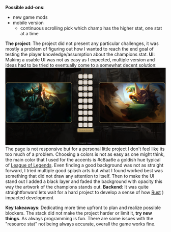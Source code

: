 **Possible add-ons**:
- new game mods
- mobile version 
	- continuous scrolling pick which champ has the higher stat, one stat at a time 

**The project**: 
	The project did not present any particular challenges, it was mostly a problem of figuring out how I wanted to reach the end goal of testing the player knowledge/assumption about the champions stat. 
	**UI**: 
	Making a usable UI was not as easy as I expected, multiple version and Ideas had to be tried to eventually come to a somewhat decent solution:![alt](ui_example.png)
	The page is not responsive but for a personal little project I don't feel like its too much of a problem. Choosing a colors is not as easy as one might think, the main color that I used for the accents is #c8aa6e a goldish hue typical of [League of Legends](https://www.leagueoflegends.com/en-us). Even finding a good background was not as straight forward, I tried multiple good splash arts but what I found worked best was something that did not draw any attention to itself. Then to make the UI stand out I added a black layer and faded the background with opacity this way the artwork of the champions stands out. 
	**Backend**:
	It was quite straightforward lets wait for a hard project to develop a sense of how [Rust](https://www.rust-lang) ) impacted development 

**Key takeaways**: 
	Dedicating more time upfront to plan and realize possible blockers.
	The stack did not make the project harder or limit it, **try new things**.
	As always programming is fun.
	There are some issues with the "resource stat" not being always accurate, overall the game works fine. 
